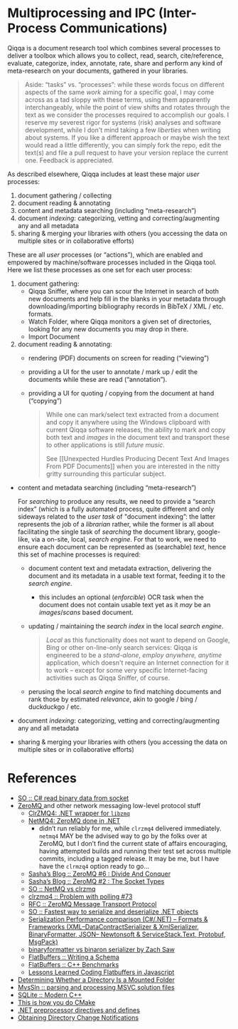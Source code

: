 # Multiprocessing and IPC (Inter-Process Communications)

Qiqqa is a document research tool which combines several processes to deliver a toolbox which allows you to collect, read, search, cite/reference, evaluate, categorize, index, annotate, rate, share and perform any kind of meta-research on your documents, gathered in your libraries.

> Aside: “tasks” vs. “processes”: while these words focus on different aspects of the same *work* aiming for a specific goal, I may come across as a tad sloppy with these terms, using them apparently interchangeably, while the point of view shifts and rotates through the text as we consider the processes required to accomplish our goals. I reserve my severest rigor for systems (risk) analyses and software development, while I don't mind taking a few *liberties* when writing about systems.
> If you like a different approach or maybe wish the text would read a little differently, you can simply fork the repo, edit the text(s) and file a pull request to have your version replace the current one. Feedback is appreciated.

As described elsewhere, Qiqqa includes at least these major *user* processes:

1. document gathering / collecting
2. document reading & annotating
3. content and metadata searching (including “meta-research”)
4. document *indexing*: categorizing, vetting and correcting/augmenting any and all metadata
5. sharing & merging your libraries with others (you accessing the data on multiple sites or in collaborative efforts)

These are all *user* processes (or “actions”), which are enabled and empowered by machine/software processes included in the Qiqqa tool. Here we list these processes as one set for each user process:

1. document gathering:
    - Qiqqa Sniffer, where you can scour the Internet in search of both new documents and help fill in the blanks in your metadata through downloading/importing bibliography records in BibTeX / XML / etc. formats.
    - Watch Folder, where Qiqqa monitors a given set of directories, looking for any new documents you may drop in there.
    - Import Document
2. document reading & annotating:
   - rendering (PDF) documents on screen for reading (“viewing”)
   - providing a UI for the user to annotate / mark up / edit the documents while these are read (“annotation”).
   - providing a UI for quoting / copying from the document at hand (“copying”)
      
      > While one can mark/select text extracted from a document and copy it anywhere using the Windows clipboard with current Qiqqa software releases, the ability to mark and copy both text and *images* in the document text and transport these to other applications is still *future music*.
      >
      > See [[Unexpected Hurdles Producing Decent Text And Images From PDF Documents]] when you are interested in the nitty gritty surrounding this particular subject.
      
- content and metadata searching (including “meta-research”)

   For *searching* to produce any results, we need to provide a “search index” (which is a fully automated process, quite different and only sideways related to the *user task* of "document indexing”: the latter represents the job of a *librarian* rather, while the former is all about facilitating the single task of *searching* the document library, google-like, via a on-site, local, *search engine*.
   For that to work, we need to ensure each document can be represented as (searchable) *text*, hence this set of machine processes is required:
   
   - document content text and metadata extraction, delivering the document and its metadata in a usable text format, feeding it to the *search engine*.
       - this includes an optional (*enforcible*) OCR task when the document does not contain usable text yet as it *may* be an *images*/*scans* based document.
   - updating / maintaining the *search index* in the local *search engine*.
   
      > *Local* as this functionality does not want to depend on Google, Bing or other on-line-only search services: Qiqqa is engineered to be a *stand-alone*, *employ anywhere, anytime* application, which doesn't require an Internet connection for it to work – except for some very specific Internet-facing activities such as Qiqqa Sniffer, of course.

   - perusing the local *search engine* to find matching documents and rank those by estimated *relevance*, akin to google / bing / duckduckgo / etc.

- document *indexing*: categorizing, vetting and correcting/augmenting any and all metadata
- sharing & merging your libraries with others (you accessing the data on multiple sites or in collaborative efforts)






# References

- [SO :: C# read binary data from socket](https://stackoverflow.com/questions/3701637/c-sharp-read-binary-data-from-socket)
- [ZeroMQ ](https://zeromq.org/) and other network messaging low-level protocol stuff
    - [ClrZMQ4: .NET wrapper for `libzmq`](https://github.com/zeromq/clrzmq4)
    - [NetMQ4: ZeroMQ done in .NET](https://github.com/zeromq/netmq)
        - didn’t run reliably for me, while `clrzmq4` delivered immediately. `netmq4` MAY be the advised way to go by the folks over at ZeroMQ, but I don’t find the current state of affairs encouraging, having attempted builds and running their test set across multiple commits, including a tagged release. It may be me, but I have have the `clrmzq4` option ready to go...
    - [Sasha’s Blog :: ZeroMQ #6 : Divide And Conquer](https://sachabarbs.wordpress.com/2014/09/01/zeromq-6-divide-and-conquer/)
    - [Sasha’s Blog :: ZeroMQ #2 : The Socket Types](https://sachabarbs.wordpress.com/2014/08/21/zeromq-2-the-socket-types-2/)
    - [SO :: NetMQ vs clrzmq](https://stackoverflow.com/questions/38682886/netmq-vs-clrzmq)
    - [clrzmq4 :: Problem with polling #73](https://github.com/zeromq/clrzmq4/issues/73)
    - [RFC :: ZeroMQ Message Transport Protocol](https://rfc.zeromq.org/spec/23/)
    - [SO :: Fastest way to serialize and deserialize .NET objects](https://stackoverflow.com/questions/4143421/fastest-way-to-serialize-and-deserialize-net-objects)
    - [Serialization Performance comparison (C#/.NET) – Formats & Frameworks (XML–DataContractSerializer & XmlSerializer, BinaryFormatter, JSON– Newtonsoft & ServiceStack.Text, Protobuf, MsgPack)](https://maxondev.com/serialization-performance-comparison-c-net-formats-frameworks-xmldatacontractserializer-xmlserializer-binaryformatter-json-newtonsoft-servicestack-text/)
    - [binaryformatter vs binaron serializer by Zach Saw](https://dotnetfiddle.net/gOqQ7p)
    - [FlatBuffers :: Writing a Schema](https://google.github.io/flatbuffers/flatbuffers_guide_writing_schema.html)
    - [FlatBuffers :: C++ Benchmarks](https://google.github.io/flatbuffers/flatbuffers_benchmarks.html)
    - [Lessons Learned Coding Flatbuffers in Javascript](http://blog.misterblue.com/programming/notes/Javascript-and-Flatbuffers.html)
 - [Determining Whether a Directory Is a Mounted Folder](https://docs.microsoft.com/en-us/windows/win32/fileio/determining-whether-a-directory-is-a-volume-mount-point?redirectedfrom=MSDN)
 - [MvsSln :: parsing and processing MSVC solution files](https://github.com/3F/MvsSln)
 - [SQLite :: Modern C++](https://github.com/SqliteModernCpp/sqlite_modern_cpp)
 - [This is how you do CMake](https://pabloariasal.github.io/2018/02/19/its-time-to-do-cmake-right/)
 - [.NET preprocessor directives and defines](https://docs.microsoft.com/en-us/dotnet/csharp/language-reference/preprocessor-directives)
- [Obtaining Directory Change Notifications](https://docs.microsoft.com/en-us/windows/win32/fileio/obtaining-directory-change-notifications?redirectedfrom=MSDN)

